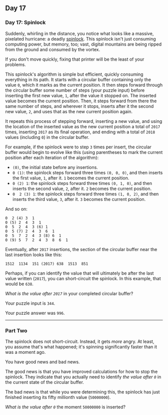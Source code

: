## Day 17

### Day 17: Spinlock

Suddenly, whirling in the distance, you notice what looks like a massive, pixelated hurricane: a
deadly [spinlock](https://en.wikipedia.org/wiki/Spinlock). This spinlock isn't just consuming computing
power, but memory, too; vast, digital mountains are being ripped from the ground and consumed by the vortex.

If you don't move quickly, fixing that printer will be the least of your problems.

This spinlock's algorithm is simple but efficient, quickly consuming everything in its path. It starts with
a circular buffer containing only the value `0`, which it marks as the current position. It then steps forward
through the circular buffer some number of steps (your puzzle input) before inserting the first new value, `1`,
after the value it stopped on. The inserted value becomes the current position. Then, it steps forward from
there the same number of steps, and wherever it stops, inserts after it the second new value, `2`, and uses
that as the new current position again.

It repeats this process of stepping forward, inserting a new value, and using the location of the inserted
value as the new current position a total of `2017` times, inserting `2017` as its final operation, and ending
with a total of `2018` values (including `0`) in the circular buffer.

For example, if the spinlock were to step `3` times per insert, the circular buffer would begin to evolve like
this (using parentheses to mark the current position after each iteration of the algorithm):

- `(0)`, the initial state before any insertions.
- `0 (1)`: the spinlock steps forward three times `(0, 0, 0)`, and then inserts the first value, `1`, after it. `1` becomes the current position.
- `0 (2) 1`: the spinlock steps forward three times `(0, 1, 0)`, and then inserts the second value, `2`, after it. `2` becomes the current position.
- `0  2 (3) 1`: the spinlock steps forward three times `(1, 0, 2)`, and then inserts the third value, `3`, after it. `3` becomes the current position.

And so on:

```
0  2 (4) 3  1
0 (5) 2  4  3  1
0  5  2  4  3 (6) 1
0  5 (7) 2  4  3  6  1
0  5  7  2  4  3 (8) 6  1
0 (9) 5  7  2  4  3  8  6  1
```

Eventually, after `2017` insertions, the section of the circular buffer near the last insertion looks like this:

`1512  1134  151 (2017) 638  1513  851`

Perhaps, if you can identify the value that will ultimately be after the last value written (`2017`), you can
short-circuit the spinlock. In this example, that would be `638`.

_What is the value after `2017`_ in your completed circular buffer?

Your puzzle input is `344`.

Your puzzle answer was `996`.

---

### Part Two

The spinlock does not short-circuit. Instead, it gets _more_ angry. At least, you assume that's what
happened; it's spinning significantly faster than it was a moment ago.

You have good news and bad news.

The good news is that you have improved calculations for how to stop the spinlock. They indicate
that you actually need to identify _the value after `0`_ in the current state of the circular buffer.

The bad news is that while you were determining this, the spinlock has just finished inserting its
fifty millionth value (`50000000`).

_What is the value after `0`_ the moment `50000000` is inserted?
